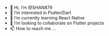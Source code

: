 - 👋 Hi, I’m @SHAN879
- 👀 I’m interested in Flutter/Dart
- 🌱 I’m currently learning React Native
- 💞️ I’m looking to collaborate on Flutter projects
- 📫 How to reach me ...

<!---
SHAN879/SHAN879 is a ✨ special ✨ repository because its `README.md` (this file) appears on your GitHub profile.
You can click the Preview link to take a look at your changes.
--->
